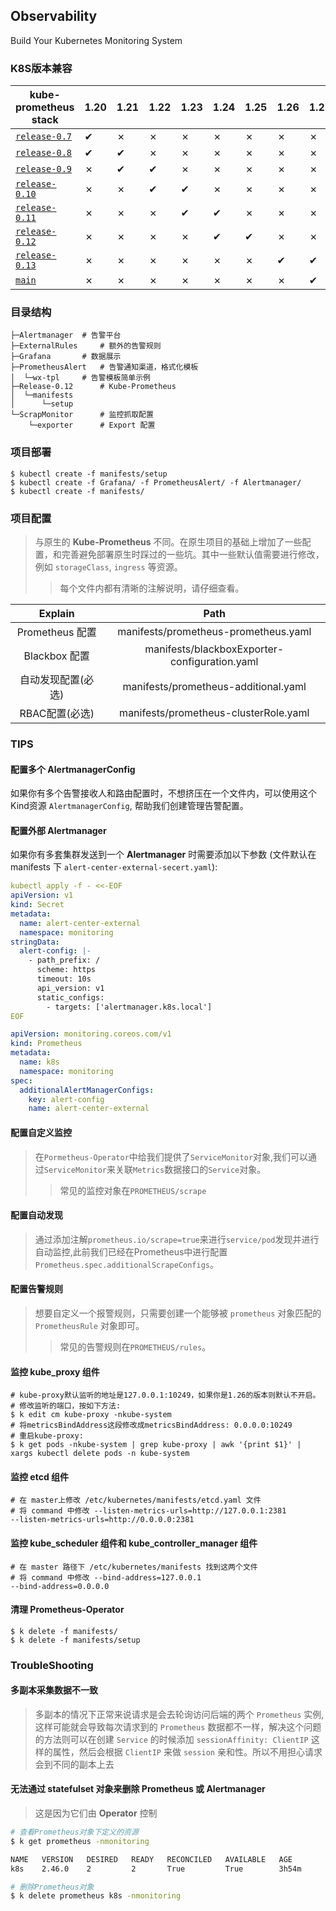 ## Observability

Build Your Kubernetes Monitoring System

### K8S版本兼容

| kube-prometheus stack                                                                      | 1.20 | 1.21 | 1.22 | 1.23 | 1.24 | 1.25 | 1.26 | 1.27 | 1.28 |
| ------------------------------------------------------------------------------------------ | ---- | ---- | ---- | ---- | ---- | ---- | ---- | ---- | ---- |
| [`release-0.7`](https://github.com/prometheus-operator/kube-prometheus/tree/release-0.7)   | ✔    | ✗    | ✗    | ✗    | ✗    | ✗    | ✗    | ✗    | ✗    |
| [`release-0.8`](https://github.com/prometheus-operator/kube-prometheus/tree/release-0.8)   | ✔    | ✔    | ✗    | ✗    | ✗    | ✗    | ✗    | ✗    | ✗    |
| [`release-0.9`](https://github.com/prometheus-operator/kube-prometheus/tree/release-0.9)   | ✗    | ✔    | ✔    | ✗    | ✗    | ✗    | ✗    | ✗    | ✗    |
| [`release-0.10`](https://github.com/prometheus-operator/kube-prometheus/tree/release-0.10) | ✗    | ✗    | ✔    | ✔    | ✗    | ✗    | ✗    | ✗    | ✗    |
| [`release-0.11`](https://github.com/prometheus-operator/kube-prometheus/tree/release-0.11) | ✗    | ✗    | ✗    | ✔    | ✔    | ✗    | ✗    | ✗    | ✗    |
| [`release-0.12`](https://github.com/prometheus-operator/kube-prometheus/tree/release-0.12) | ✗    | ✗    | ✗    | ✗    | ✔    | ✔    | ✗    | ✗    | ✗    |
| [`release-0.13`](https://github.com/prometheus-operator/kube-prometheus/tree/release-0.13) | ✗    | ✗    | ✗    | ✗    | ✗    | ✗    | ✔    | ✔    | ✔    |
| [`main`](https://github.com/prometheus-operator/kube-prometheus/tree/main)                 | ✗    | ✗    | ✗    | ✗    | ✗    | ✗    | ✗    | ✔    | ✔    |

### 目录结构

```
├─Alertmanager  # 告警平台
├─ExternalRules     # 额外的告警规则
├─Grafana       # 数据展示
├─PrometheusAlert   # 告警通知渠道，格式化模板
│  └─wx-tpl     # 告警模板简单示例
├─Release-0.12      # Kube-Prometheus
│  └─manifests
│      └─setup
└─ScrapMonitor      # 监控抓取配置
    └─exporter      # Export 配置
```

### 项目部署

> 

```
$ kubectl create -f manifests/setup
$ kubectl create -f Grafana/ -f PrometheusAlert/ -f Alertmanager/
$ kubectl create -f manifests/
```
### 项目配置

>与原生的 **Kube-Prometheus** 不同。在原生项目的基础上增加了一些配置，和完善避免部署原生时踩过的一些坑。其中一些默认值需要进行修改，例如 `storageClass`, `ingress` 等资源。
>>每个文件内都有清晰的注解说明，请仔细查看。

|      Explain       |                     Path                      |
| :----------------: | :-------------------------------------------: |
|  Prometheus 配置   |     manifests/prometheus-prometheus.yaml      |
|   Blackbox 配置    | manifests/blackboxExporter-configuration.yaml |
| 自动发现配置(必选) |     manifests/prometheus-additional.yaml      |
|   RBAC配置(必选)   |     manifests/prometheus-clusterRole.yaml     |

### TIPS

#### 配置多个 **AlertmanagerConfig**

如果你有多个告警接收人和路由配置时，不想挤压在一个文件内，可以使用这个Kind资源 `AlertmanagerConfig`, 帮助我们创建管理告警配置。

#### 配置外部 **Alertmanager**

如果你有多套集群发送到一个 **Alertmanager** 时需要添加以下参数 (文件默认在 manifests 下 `alert-center-external-secert.yaml`):
```yaml
kubectl apply -f - <<-EOF
apiVersion: v1
kind: Secret
metadata:
  name: alert-center-external
  namespace: monitoring
stringData:
  alert-config: |-
    - path_prefix: /
      scheme: https
      timeout: 10s
      api_version: v1
      static_configs:
        - targets: ['alertmanager.k8s.local']
EOF
```
```yaml
apiVersion: monitoring.coreos.com/v1
kind: Prometheus
metadata:
  name: k8s
  namespace: monitoring
spec:
  additionalAlertManagerConfigs:
    key: alert-config
    name: alert-center-external
```

#### 配置自定义监控

>在`Pormetheus-Operator`中给我们提供了`ServiceMonitor`对象,我们可以通过`ServiceMonitor`来关联`Metrics`数据接口的`Service`对象。
>>常见的监控对象在`PROMETHEUS/scrape`

#### 配置自动发现

>通过添加注解`prometheus.io/scrape=true`来进行`service/pod`发现并进行自动监控,此前我们已经在Prometheus中进行配置`Prometheus.spec.additionalScrapeConfigs`。

#### 配置告警规则

>想要自定义一个报警规则，只需要创建一个能够被 `prometheus` 对象匹配的 `PrometheusRule` 对象即可。
>>常见的告警规则在`PROMETHEUS/rules`。

#### 监控 **kube_proxy** 组件

```
# kube-proxy默认监听的地址是127.0.0.1:10249，如果你是1.26的版本则默认不开启。
# 修改监听的端口，按如下方法:
$ k edit cm kube-proxy -nkube-system
# 将metricsBindAddress这段修改成metricsBindAddress: 0.0.0.0:10249
# 重启kube-proxy:
$ k get pods -nkube-system | grep kube-proxy | awk '{print $1}' | xargs kubectl delete pods -n kube-system
```

#### 监控 **etcd** 组件

```
# 在 master上修改 /etc/kubernetes/manifests/etcd.yaml 文件
# 将 command 中修改 --listen-metrics-urls=http://127.0.0.1:2381
--listen-metrics-urls=http://0.0.0.0:2381
```

#### 监控 **kube_scheduler** 组件和 **kube_controller_manager** 组件

```
# 在 master 路径下 /etc/kubernetes/manifests 找到这两个文件
# 将 command 中修改 --bind-address=127.0.0.1
--bind-address=0.0.0.0
```

#### 清理 **Prometheus-Operator**

```
$ k delete -f manifests/
$ k delete -f manifests/setup
```

### TroubleShooting

#### 多副本采集数据不一致

>多副本的情况下正常来说请求是会去轮询访问后端的两个 `Prometheus` 实例, 这样可能就会导致每次请求到的 `Prometheus` 数据都不一样，解决这个问题的方法则可以在创建 `Service` 的时候添加 `sessionAffinity: ClientIP` 这样的属性，然后会根据 `ClientIP` 来做 `session` 亲和性。所以不用担心请求会到不同的副本上去


#### 无法通过 **statefulset** 对象来删除 **Prometheus** 或 **Alertmanager**

>这是因为它们由 **Operator** 控制

```sh
# 查看Prometheus对象下定义的资源
$ k get prometheus -nmonitoring

NAME   VERSION   DESIRED   READY   RECONCILED   AVAILABLE   AGE
k8s    2.46.0    2         2       True         True        3h54m

# 删除Prometheus对象
$ k delete prometheus k8s -nmonitoring 
```